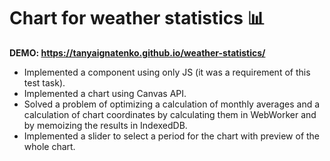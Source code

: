 # Chart for weather statistics 📊

**DEMO: https://tanyaignatenko.github.io/weather-statistics/**

 * Implemented a component using only JS (it was a requirement of this test task).
 * Implemented a chart using Canvas API.
 * Solved a problem of optimizing a calculation of monthly averages and a calculation of chart coordinates by calculating them in WebWorker and by memoizing the results in IndexedDB.
 * Implemented a slider to select a period for the chart with preview of the whole chart.

